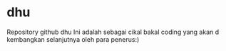 # dhu
Repository github dhu
Ini adalah sebagai cikal bakal coding yang akan d kembangkan selanjutnya oleh para penerus:)
